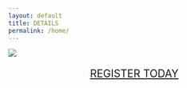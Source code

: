 ```yaml
---
layout: default
title: DETAILS
permalink: /home/
---
```


<div class="home">
  <img src="{{ site.url }}/assets/1conf_2019.jpg"/>
  <p style="text-align: center; font-size: 150%;">
    <a href="{{ site.url }}/register-2019">REGISTER TODAY</a>
  </p>


</div>
